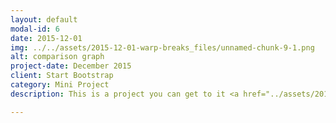 ```yaml
---
layout: default
modal-id: 6
date: 2015-12-01
img: ../../assets/2015-12-01-warp-breaks_files/unnamed-chunk-9-1.png
alt: comparison graph
project-date: December 2015
client: Start Bootstrap
category: Mini Project
description: This is a project you can get to it <a href="../assets/2015-12-15-warp-breaks">here</a> ...

---
```

